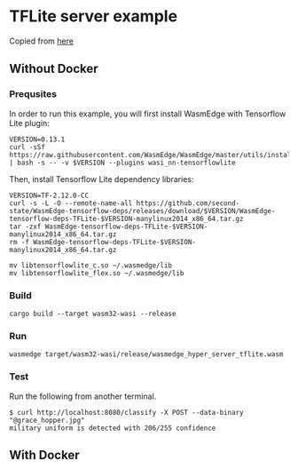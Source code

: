 # TFLite server example

Copied from [here](https://github.com/WasmEdge/wasmedge_hyper_demo/tree/main/server-tflite)

## Without Docker

### Prequsites

In order to run this example, you will first install WasmEdge with Tensorflow Lite plugin:

```
VERSION=0.13.1
curl -sSf https://raw.githubusercontent.com/WasmEdge/WasmEdge/master/utils/install.sh | bash -s -- -v $VERSION --plugins wasi_nn-tensorflowlite
```

Then, install Tensorflow Lite dependency libraries:

```
VERSION=TF-2.12.0-CC
curl -s -L -O --remote-name-all https://github.com/second-state/WasmEdge-tensorflow-deps/releases/download/$VERSION/WasmEdge-tensorflow-deps-TFLite-$VERSION-manylinux2014_x86_64.tar.gz
tar -zxf WasmEdge-tensorflow-deps-TFLite-$VERSION-manylinux2014_x86_64.tar.gz
rm -f WasmEdge-tensorflow-deps-TFLite-$VERSION-manylinux2014_x86_64.tar.gz

mv libtensorflowlite_c.so ~/.wasmedge/lib
mv libtensorflowlite_flex.so ~/.wasmedge/lib
```

### Build

```
cargo build --target wasm32-wasi --release
```

### Run

```
wasmedge target/wasm32-wasi/release/wasmedge_hyper_server_tflite.wasm
```

### Test

Run the following from another terminal.

```
$ curl http://localhost:8080/classify -X POST --data-binary "@grace_hopper.jpg"
military uniform is detected with 206/255 confidence
```

## With Docker
